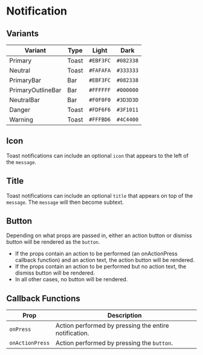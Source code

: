 # Notification

## Variants

| Variant           | Type  | Light     | Dark      |
| ----------------- | ----- | --------- | --------- |
| Primary           | Toast | `#EBF3FC` | `#082338` |
| Neutral           | Toast | `#FAFAFA` | `#333333` |
| PrimaryBar        | Bar   | `#EBF3FC` | `#082338` |
| PrimaryOutlineBar | Bar   | `#FFFFFF` | `#000000` |
| NeutralBar        | Bar   | `#F0F0F0` | `#3D3D3D` |
| Danger            | Toast | `#FDF6F6` | `#3F1011` |
| Warning           | Toast | `#FFFBD6` | `#4C4400` |

## Icon

Toast notifications can include an optional `icon` that appears to the left of the `message`.

## Title

Toast notifications can include an optional `title` that appears on top of the `message`. The `message` will then become subtext.

## Button

Depending on what props are passed in, either an action button or dismiss button will be rendered as the `button`.

- If the props contain an action to be performed (an onActionPress callback function) and an action text, the action button will be rendered.
- If the props contain an action to be performed but no action text, the dismiss button will be rendered.
- In all other cases, no button will be rendered.

## Callback Functions

| Prop            | Description                                           |
| --------------- | ----------------------------------------------------- |
| `onPress`       | Action performed by pressing the entire notification. |
| `onActionPress` | Action performed by pressing the `button`.            |
